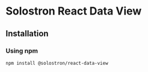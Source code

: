 # Solostron React Data View

## Installation

### Using npm

```sh
npm install @solostron/react-data-view
```
